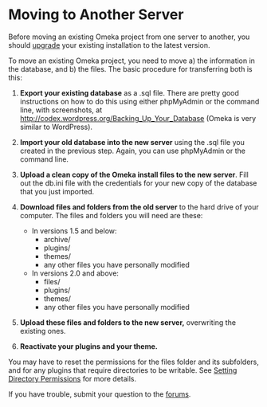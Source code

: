 Moving to Another Server
========================

Before moving an existing Omeka project from one server to another, you
should [upgrade](Upgrading.html "Upgrading") your existing installation
to the latest version.

To move an existing Omeka project, you need to move a) the information
in the database, and b) the files. The basic procedure for transferring
both is this:

1.  **Export your existing database** as a .sql file. There are pretty
    good instructions on how to do this using either phpMyAdmin or the
    command line, with screenshots, at
    <http://codex.wordpress.org/Backing_Up_Your_Database> (Omeka is very
    similar to WordPress).
2.  **Import your old database into the new server** using the .sql file
    you created in the previous step. Again, you can use phpMyAdmin or
    the command line.
3.  **Upload a clean copy of the Omeka install files to the new
    server**. Fill out the db.ini file with the credentials for your new
    copy of the database that you just imported.
4.  **Download files and folders from the old server** to the hard drive
    of your computer. The files and folders you will need are these:
    -   In versions 1.5 and below:
        -   archive/
        -   plugins/
        -   themes/
        -   any other files you have personally modified
    -   In versions 2.0 and above:
        -   files/
        -   plugins/
        -   themes/
        -   any other files you have personally modified

5.  **Upload these files and folders to the new server,** overwriting
    the existing ones.
6.  **Reactivate your plugins and your theme.**

You may have to reset the permissions for the files folder and its
subfolders, and for any plugins that require directories to be writable.
See [Setting Directory
Permissions](https://omeka.org/codex/Setting_Directory_Permissions "Setting Directory Permissions")
for more details.

If you have trouble, submit your question to the
[forums](../forums.1.html).

